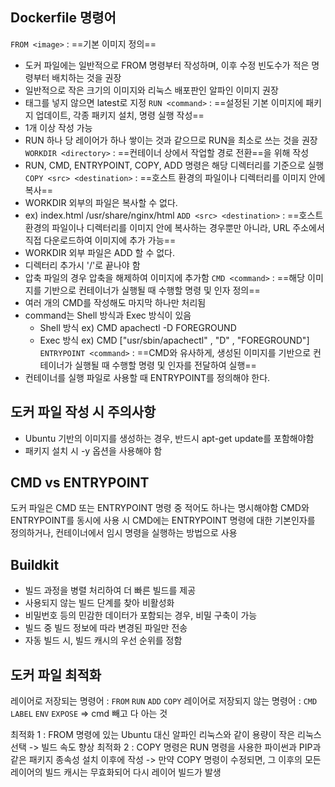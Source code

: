 ## Dockerfile 명령어
`FROM <image>` : ==기본 이미지 정의==
- 도커 파일에는 일반적으로 FROM 명령부터 작성하며, 이후 수정 빈도수가 적은 명령부터 배치하는 것을 권장
- 일반적으로 작은 크기의 이미지와 리눅스 배포판인 알파인 이미지 권장
- 태그를 넣지 않으면 latest로 지정
`RUN <command>` : ==설정된 기본 이미지에 패키지 업데이트, 각종 패키지 설치, 명령 실행 작성==
- 1개 이상 작성 가능
- RUN 하나 당 레이어가 하나 쌓이는 것과 같으므로 RUN을 최소로 쓰는 것을 권장
`WORKDIR <directory>` : ==컨테이너 상에서 작업할 경로 전환==을 위해 작성
- RUN, CMD, ENTRYPOINT, COPY, ADD 명령은 해당 디렉터리를 기준으로 실행
`COPY <src> <destination>` : ==호스트 환경의 파일이나 디렉터리를 이미지 안에 복사==
- WORKDIR 외부의 파일은 복사할 수 없다.
- ex) index.html /usr/share/nginx/html
`ADD <src> <destination>` : ==호스트 환경의 파일이나 디렉터리를 이미지 안에 복사하는 경우뿐만 아니라, URL 주소에서 직접 다운로드하여 이미지에 추가 가능==
- WORKDIR 외부 파일은 ADD 할 수 없다.
- 디렉터리 추가시 '/'로 끝나야 함
- 압축 파일의 경우 압축을 해제하여 이미지에 추가함
`CMD <command>` : ==해당 이미지를 기반으로 컨테이너가 실행될 때 수행할 명령 및 인자 정의==
- 여러 개의 CMD를 작성해도 마지막 하나만 처리됨
- command는 Shell 방식과 Exec 방식이 있음
	- Shell 방식 ex) CMD apachectl -D FOREGROUND
	- Exec 방식 ex) CMD \["usr/sbin/apachectl" , "D" , "FOREGROUND"]
`ENTRYPOINT <command>` : ==CMD와 유사하게, 생성된 이미지를 기반으로 컨테이너가 실행될 때 수행할 명령 및 인자를 전달하여 실행==
- 컨테이너를 실행 파일로 사용할 때 ENTRYPOINT를 정의해야 한다.

## 도커 파일 작성 시 주의사항
- Ubuntu 기반의 이미지를 생성하는 경우, 반드시 apt-get update를 포함해야함
- 패키지 설치 시 -y 옵션을 사용해야 함


## CMD vs ENTRYPOINT
도커 파일은 CMD 또는 ENTRYPOINT 명령 중 적어도 하나는 명시해야함
CMD와 ENTRYPOINT를 동시에 사용 시 CMD에는 ENTRYPOINT 명령에 대한 기본인자를 정의하거나, 컨테이너에서 임시 명령을 실행하는 방법으로 사용

## Buildkit
- 빌드 과정을 병렬 처리하여 더 빠른 빌드를 제공
- 사용되지 않는 빌드 단계를 찾아 비활성화
- 비밀번호 등의 민감한 데이터가 포함되는 경우, 비밀 구축이 가능
- 빌드 중 빌드 정보에 따라 변경된 파일만 전송
- 자동 빌드 시, 빌드 캐시의 우선 순위를 정함

## 도커 파일 최적화
레이어로 저장되는 명령어 : `FROM` `RUN` `ADD` `COPY`
레이어로 저장되지 않는 명령어 : `CMD` `LABEL` `ENV` `EXPOSE` => cmd 빼고 다 아는 것

최적화 1 : FROM 명령에 있는 Ubuntu 대신 알파인 리눅스와 같이 용량이 작은 리눅스 선택 -> 빌드 속도 향상
최적화 2 : COPY 명령은 RUN 명령을 사용한 파이썬과 PIP과 같은 패키지 종속성 설치 이후에 작성 
-> 만약 COPY 명령이 수정되면, 그 이후의 모든 레이어의 빌드 캐시는 무효화되어 다시 레이어 빌드가 발생
